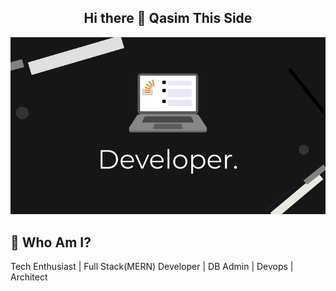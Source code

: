 <h2 align="center">Hi there 👋 Qasim This Side</h2>
<p align = "center">
<img src="https://raw.githubusercontent.com/assembler123/assembler123/main/k.jpeg" width="900">
</p>

## 🚀 Who Am I?

Tech Enthusiast | Full Stack(MERN) Developer | DB Admin | Devops | Architect



<!--
**assembler123/assembler123** is a ✨ _special_ ✨ repository because its `README.md` (this file) appears on your GitHub profile.

Here are some ideas to get you started:

- 🔭 I’m currently working on ...
- 🌱 I’m currently learning ...
- 👯 I’m looking to collaborate on ...
- 🤔 I’m looking for help with ...
- 💬 Ask me about ...
- 📫 How to reach me: ...
- 😄 Pronouns: ...
- ⚡ Fun fact: ...
-->
